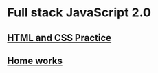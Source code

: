 # Full stack JavaScript 2.0

## [HTML and CSS Practice](./HTML%20and%20CSS%20practice/readme.md)

## [Home works](./Home%20works/readme.md)